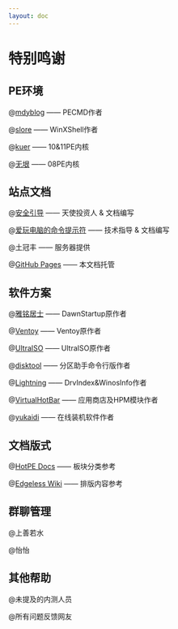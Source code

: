 ```yaml
---
layout: doc
---
```

# 特别鸣谢
## PE环境
@[mdyblog](http://bbs.wuyou.net/home.php?mod=space&uid=436204) —— PECMD作者<br>

@[slore](http://bbs.wuyou.net/home.php?mod=space&uid=166812) —— WinXShell作者<br>

@[kuer](http://bbs.wuyou.net/home.php?mod=space&uid=803382) —— 10&11PE内核<br>

@[无垠](http://bbs.wuyou.net/home.php?mod=space&uid=88517) —— 08PE内核
## 站点文档
@[安全引导](https://space.bilibili.com/556346041) —— 天使投资人 & 文档编写<br>

@[爱玩电脑的命令提示符](https://glasspe.cn) —— 技术指导 & 文档编写<br>

@土冠丰 —— 服务器提供<br>

@[GitHub Pages](https://github.com) —— 本文档托管
## 软件方案
@[雅铭居士](https://www.wk78.com/?2) —— DawnStartup原作者<br>

@[Ventoy](https://ventoy.net) —— Ventoy原作者<br>

@[UltraISO](https://cn.ultraiso.net/) —— UltraISO原作者<br>

@[disktool](http://bbs.wuyou.net/home.php?mod=space&uid=553619) —— 分区助手命令行版作者<br>

@[Lightning](http://bbs.wuyou.net/home.php?mod=space&uid=757909) —— DrvIndex&WinosInfo作者<br>

@[VirtualHotBar](https://blog.hotpe.top) —— 应用商店及HPM模块作者<br>

@[yukaidi](https://yukaidi.top) —— 在线装机软件作者
## 文档版式
@[HotPE Docs](https://docs.hotpe.top/) —— 板块分类参考<br>

@[Edgeless Wiki](https://wiki.edgeless.top/v2/) —— 排版内容参考
## 群聊管理
@上善若水

@怡怡
## 其他帮助
@未提及的内测人员

@所有问题反馈网友